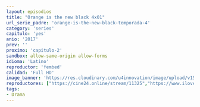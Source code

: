 ```yaml
---
layout: episodios
title: "Orange is the new black 4x01"
url_serie_padre: 'orange-is-the-new-black-temporada-4'
category: 'series'
capitulo: 'yes'
anio: '2017'
prev: ''
proximo: 'capitulo-2'
sandbox: allow-same-origin allow-forms
idioma: 'Latino'
reproductor: 'fembed'
calidad: 'Full HD'
image_banner: 'https://res.cloudinary.com/u4innovation/image/upload/v1565152608/maxresdefault-min_vy9nnj.jpg'
reproductores: ["https://cine24.online/stream/11325","https://www.ilovefembed.best/v/yk871ae6yqw168p"]
tags:
- Drama
---
```












